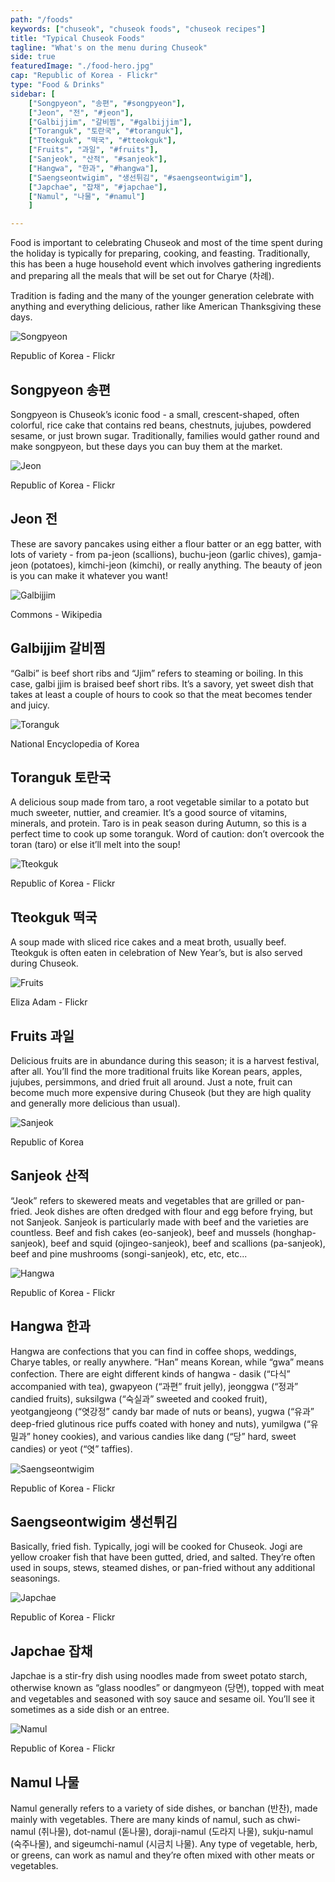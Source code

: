 ```yaml
---
path: "/foods"
keywords: ["chuseok", "chuseok foods", "chuseok recipes"]
title: "Typical Chuseok Foods"
tagline: "What's on the menu during Chuseok"
side: true
featuredImage: "./food-hero.jpg"
cap: "Republic of Korea - Flickr"
type: "Food & Drinks"
sidebar: [
    ["Songpyeon", "송편", "#songpyeon"],  
    ["Jeon", "전", "#jeon"], 
    ["Galbijjim", "갈비찜", "#galbijjim"], 
    ["Toranguk", "토란국", "#toranguk"], 
    ["Tteokguk", "떡국", "#tteokguk"],
    ["Fruits", "과일", "#fruits"], 
    ["Sanjeok", "산적", "#sanjeok"], 
    ["Hangwa", "한과", "#hangwa"], 
    ["Saengseontwigim", "생선튀김", "#saengseontwigim"], 
    ["Japchae", "잡채", "#japchae"], 
    ["Namul", "나물", "#namul"]
    ]

---
```


<p>
Food is important to celebrating Chuseok and most of the time spent during the holiday is typically for preparing, cooking, and feasting. Traditionally, this has been a huge household event which involves gathering ingredients and preparing all the meals that will be set out for Charye (차례).
</p>

<p class="blog-p">
Tradition is fading and the many of the younger generation celebrate with anything and everything delicious, rather like American Thanksgiving these days. 
</p>

![Songpyeon](food-songpyeon.jpg)
<p class="blog-cap">Republic of Korea - Flickr</p>
<h2 class="blog-header--2" id="songpyeon">Songpyeon 송편</h2>
<p class="blog-p">
Songpyeon is Chuseok’s iconic food - a small, crescent-shaped, often colorful, rice cake that contains red beans, chestnuts, jujubes, powdered sesame, or just brown sugar. Traditionally, families would gather round and make songpyeon, but these days you can buy them at the market. 
</p>

![Jeon](food-jeon.jpg)
<p class="blog-cap">Republic of Korea - Flickr</p>
<h2 class="blog-header--2" id="jeon">Jeon 전</h2>
<p class="blog-p">
These are savory pancakes using either a flour batter or an egg batter, with lots of variety - from pa-jeon (scallions), buchu-jeon (garlic chives), gamja-jeon (potatoes), kimchi-jeon (kimchi), or really anything. The beauty of jeon is you can make it whatever you want! 
</p>

![Galbijjim](food-galbijjim.jpg)
<p class="blog-cap">Commons - Wikipedia</p>
<h2 class="blog-header--2" id="galbijjim">Galbijjim 갈비찜</h2>
<p class="blog-p">
“Galbi” is beef short ribs and “Jjim” refers to steaming or boiling. In this case, galbi jjim is braised beef short ribs. It’s a savory, yet sweet dish that takes at least a couple of hours to cook so that the meat becomes tender and juicy. 
</p>

![Toranguk](food-toranguk.jpg)
<p class="blog-cap">National Encyclopedia of Korea</p>
<h2 class="blog-header--2" id="toranguk">Toranguk 토란국</h2>
<p class="blog-p">
A delicious soup made from taro, a root vegetable similar to a potato but much sweeter, nuttier, and creamier. It’s a good source of vitamins, minerals, and protein. Taro is in peak season during Autumn, so this is a perfect time to cook up some toranguk. Word of caution: don’t overcook the toran (taro) or else it’ll melt into the soup!
</p>

![Tteokguk](food-tteokguk.jpg)
<p class="blog-cap">Republic of Korea - Flickr</p>
<h2 class="blog-header--2" id="toranguk">Tteokguk 떡국</h2>
<p class="blog-p">
A soup made with sliced rice cakes and a meat broth, usually beef. Tteokguk is often eaten in celebration of New Year’s, but is also served during Chuseok.
</p>

![Fruits](food-fruits.jpg)
<p class="blog-cap">Eliza Adam - Flickr</p>
<h2 class="blog-header--2" id="fruits">Fruits 과일</h2>
<p class="blog-p">
Delicious fruits are in abundance during this season; it is a harvest festival, after all. You’ll find the more traditional fruits like Korean pears, apples, jujubes, persimmons, and dried fruit all around. Just a note, fruit can become much more expensive during Chuseok (but they are high quality and generally more delicious than usual). 
</p>

![Sanjeok](food-sanjeok.jpg)
<p class="blog-cap">Republic of Korea</p>
<h2 class="blog-header--2" id="sanjeok">Sanjeok 산적</h2>
<p class="blog-p">
“Jeok” refers to skewered meats and vegetables that are grilled or pan-fried. Jeok dishes are often dredged with flour and egg before frying, but not Sanjeok. Sanjeok is particularly made with beef and the varieties are countless. Beef and fish cakes (eo-sanjeok), beef and mussels (honghap-sanjeok), beef and squid (ojingeo-sanjeok), beef and scallions (pa-sanjeok), beef and pine mushrooms (songi-sanjeok), etc, etc, etc...
</p>

![Hangwa](food-hangwa.jpg)
<p class="blog-cap">Republic of Korea - Flickr</p>
<h2 class="blog-header--2" id="hangwa">Hangwa 한과</h2>
<p class="blog-p">
Hangwa are confections that you can find in coffee shops, weddings, Charye tables, or really anywhere. “Han” means Korean, while “gwa” means confection. There are eight different kinds of hangwa - dasik (“다식” accompanied with tea), gwapyeon (“과편” fruit jelly), jeonggwa (“정과” candied fruits), suksilgwa (“숙실과” sweeted and cooked fruit), yeotgangjeong (“엿강정” candy bar made of nuts or beans), yugwa (“유과” deep-fried glutinous rice puffs coated with honey and nuts), yumilgwa (“유밀과” honey cookies), and various candies like dang (“당” hard, sweet candies) or yeot (“엿” taffies).
</p>

![Saengseontwigim](food-saengseontwigim.jpg)
<p class="blog-cap">Republic of Korea - Flickr</p>
<h2 class="blog-header--2" id="saengseontwigim">Saengseontwigim 생선튀김</h2>
<p class="blog-p">
Basically, fried fish. Typically, jogi will be cooked for Chuseok. Jogi are yellow croaker fish that have been gutted, dried, and salted. They’re often used in soups, stews, steamed dishes, or pan-fried without any additional seasonings. 
</p>

![Japchae](food-japchae.jpg)
<p class="blog-cap">Republic of Korea - Flickr</p>
<h2 class="blog-header--2" id="japchae">Japchae 잡채</h2>
<p class="blog-p">
Japchae is a stir-fry dish using noodles made from sweet potato starch, otherwise known as “glass noodles” or dangmyeon (당면), topped with meat and vegetables and seasoned with soy sauce and sesame oil. You’ll see it sometimes as a side dish or an entree. 
</p>

![Namul](food-namul.jpg)
<p class="blog-cap">Republic of Korea - Flickr</p>
<h2 class="blog-header--2" id="namul">Namul 나물</h2>
<p>
Namul generally refers to a variety of side dishes, or banchan (반찬), made mainly with vegetables. There are many kinds of namul, such as chwi-namul (취나물), dot-namul (돋나물), doraji-namul (도라지 나물), sukju-namul (숙주나물), and sigeumchi-namul (시금치 나물). Any type of vegetable, herb, or greens, can work as namul and they’re often mixed with other meats or vegetables.
</p>
